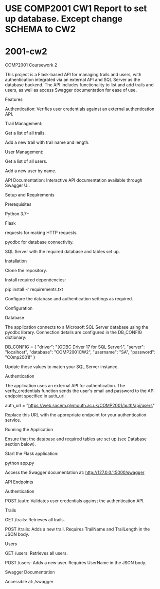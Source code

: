 # USE COMP2001 CW1 Report to set up database. Except change SCHEMA to CW2
# 2001-cw2
COMP2001 Coursework 2

This project is a Flask-based API for managing trails and users, with authentication integrated via an external API and SQL Server as the database backend. The API includes functionality to list and add trails and users, as well as access Swagger documentation for ease of use.

Features

Authentication: Verifies user credentials against an external authentication API.

Trail Management:

Get a list of all trails.

Add a new trail with trail name and length.

User Management:

Get a list of all users.

Add a new user by name.

API Documentation: Interactive API documentation available through Swagger UI.

Setup and Requirements

Prerequisites

Python 3.7+

Flask

requests for making HTTP requests.

pyodbc for database connectivity.

SQL Server with the required database and tables set up.

Installation

Clone the repository.

Install required dependencies:

pip install -r requirements.txt

Configure the database and authentication settings as required.

Configuration

Database

The application connects to a Microsoft SQL Server database using the pyodbc library. Connection details are configured in the DB_CONFIG dictionary:

DB_CONFIG = {
    "driver": "{ODBC Driver 17 for SQL Server}",
    "server": "localhost",
    "database": "COMP2001CW2",
    "username": "SA",
    "password": "C0mp2001!"
}

Update these values to match your SQL Server instance.

Authentication

The application uses an external API for authentication. The verify_credentials function sends the user's email and password to the API endpoint specified in auth_url:

auth_url = "https://web.socem.plymouth.ac.uk/COMP2001/auth/api/users"

Replace this URL with the appropriate endpoint for your authentication service.

Running the Application

Ensure that the database and required tables are set up (see Database section below).

Start the Flask application:

python app.py

Access the Swagger documentation at: http://127.0.0.1:5000/swagger

API Endpoints

Authentication

POST /auth: Validates user credentials against the authentication API.

Trails

GET /trails: Retrieves all trails.

POST /trails: Adds a new trail. Requires TrailName and TrailLength in the JSON body.

Users

GET /users: Retrieves all users.

POST /users: Adds a new user. Requires UserName in the JSON body.

Swagger Documentation

Accessible at: /swagger
